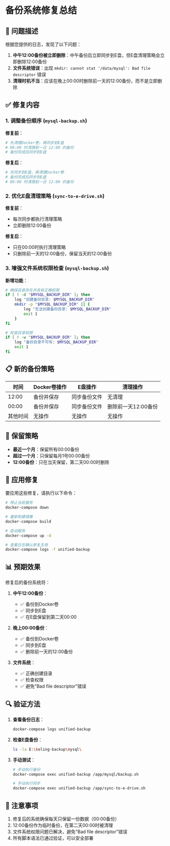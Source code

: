 # 备份系统修复总结

## 🐛 问题描述

根据您提供的日志，发现了以下问题：

1. **中午12:00备份被立即删除**：中午备份后立即同步到E盘，但E盘清理策略会立即删除12:00备份
2. **文件系统错误**：出现 `mkdir: cannot stat '/data/mysql': Bad file descriptor` 错误
3. **清理时机不当**：应该在晚上00:00时删除前一天的12:00备份，而不是立即删除

## ✅ 修复内容

### 1. 调整备份顺序 (`mysql-backup.sh`)

**修复前**：
```bash
# 先清理Docker卷，再同步到E盘
# 00:00 时清理前一日 12:00 的备份
# 备份完成后同步到E盘
```

**修复后**：
```bash
# 先同步到E盘，再清理Docker卷
# 备份完成后同步到E盘
# 00:00 时清理前一日 12:00 的备份
```

### 2. 优化E盘清理策略 (`sync-to-e-drive.sh`)

**修复前**：
- 每次同步都执行清理策略
- 立即删除12:00备份

**修复后**：
- 只在00:00时执行清理策略
- 只删除前一天的12:00备份，保留当天的12:00备份

### 3. 增强文件系统权限检查 (`mysql-backup.sh`)

**新增功能**：
```bash
# 确保目录存在并具有正确权限
if [ ! -d "$MYSQL_BACKUP_DIR" ]; then
    log "创建备份目录: $MYSQL_BACKUP_DIR"
    mkdir -p "$MYSQL_BACKUP_DIR" || {
        log "无法创建备份目录: $MYSQL_BACKUP_DIR"
        exit 1
    }
fi

# 检查目录权限
if [ ! -w "$MYSQL_BACKUP_DIR" ]; then
    log "备份目录不可写: $MYSQL_BACKUP_DIR"
    exit 1
fi
```

## 📋 新的备份策略

| 时间 | Docker卷操作 | E盘操作 | 清理操作 |
|------|-------------|---------|----------|
| 12:00 | 备份并保存 | 同步备份文件 | 无清理 |
| 00:00 | 备份并保存 | 同步备份文件 | 删除前一天12:00备份 |
| 其他时间 | 无操作 | 无操作 | 无操作 |

## 🔄 保留策略

- **最近一个月**：保留所有00:00备份
- **超过一个月**：只保留每月1号00:00备份
- **12:00备份**：只在当天保留，第二天00:00时删除

## 🚀 应用修复

要应用这些修复，请执行以下命令：

```bash
# 停止当前服务
docker-compose down

# 重新构建镜像
docker-compose build

# 启动服务
docker-compose up -d

# 查看日志确认修复生效
docker-compose logs -f unified-backup
```

## 📊 预期效果

修复后的备份系统将：

1. **中午12:00备份**：
   - ✅ 备份到Docker卷
   - ✅ 同步到E盘
   - ✅ 在E盘保留到第二天00:00

2. **晚上00:00备份**：
   - ✅ 备份到Docker卷
   - ✅ 同步到E盘
   - ✅ 删除前一天的12:00备份

3. **文件系统**：
   - ✅ 正确创建目录
   - ✅ 检查权限
   - ✅ 避免"Bad file descriptor"错误

## 🔍 验证方法

1. **查看备份日志**：
   ```bash
   docker-compose logs unified-backup
   ```

2. **检查E盘备份**：
   ```bash
   ls -la E:\keling-backup\mysql\
   ```

3. **手动测试**：
   ```bash
   # 手动执行备份
   docker-compose exec unified-backup /app/mysql/backup.sh
   
   # 手动执行同步
   docker-compose exec unified-backup /app/sync-to-e-drive.sh
   ```

## 📝 注意事项

1. 修复后的系统确保每天只保留一份数据（00:00备份）
2. 12:00备份作为临时备份，在第二天00:00时被清理
3. 文件系统权限问题已解决，避免"Bad file descriptor"错误
4. 所有脚本语法已通过验证，可以安全部署
